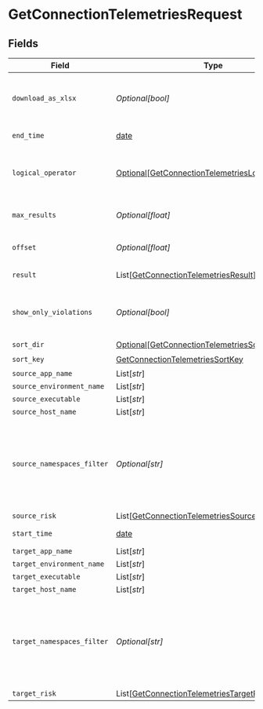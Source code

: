 # GetConnectionTelemetriesRequest


## Fields

| Field                                                                                                                   | Type                                                                                                                    | Required                                                                                                                | Description                                                                                                             |
| ----------------------------------------------------------------------------------------------------------------------- | ----------------------------------------------------------------------------------------------------------------------- | ----------------------------------------------------------------------------------------------------------------------- | ----------------------------------------------------------------------------------------------------------------------- |
| `download_as_xlsx`                                                                                                      | *Optional[bool]*                                                                                                        | :heavy_minus_sign:                                                                                                      | When true, the API will return an xlsx file, and pagination will be ignored                                             |
| `end_time`                                                                                                              | [date](https://docs.python.org/3/library/datetime.html#date-objects)                                                    | :heavy_check_mark:                                                                                                      | End date of the query                                                                                                   |
| `logical_operator`                                                                                                      | [Optional[GetConnectionTelemetriesLogicalOperator]](../../models/operations/getconnectiontelemetrieslogicaloperator.md) | :heavy_minus_sign:                                                                                                      | Logical operator between the source group and the target group filters                                                  |
| `max_results`                                                                                                           | *Optional[float]*                                                                                                       | :heavy_minus_sign:                                                                                                      | The number of entries to return (pagination)                                                                            |
| `offset`                                                                                                                | *Optional[float]*                                                                                                       | :heavy_minus_sign:                                                                                                      | Return entries from this offset (pagination)                                                                            |
| `result`                                                                                                                | List[[GetConnectionTelemetriesResult](../../models/operations/getconnectiontelemetriesresult.md)]                       | :heavy_minus_sign:                                                                                                      | connection result filter                                                                                                |
| `show_only_violations`                                                                                                  | *Optional[bool]*                                                                                                        | :heavy_minus_sign:                                                                                                      | When true, the API will only return entries that violate the active policy                                              |
| `sort_dir`                                                                                                              | [Optional[GetConnectionTelemetriesSortDir]](../../models/operations/getconnectiontelemetriessortdir.md)                 | :heavy_minus_sign:                                                                                                      | sorting direction                                                                                                       |
| `sort_key`                                                                                                              | [GetConnectionTelemetriesSortKey](../../models/operations/getconnectiontelemetriessortkey.md)                           | :heavy_check_mark:                                                                                                      | sort key                                                                                                                |
| `source_app_name`                                                                                                       | List[*str*]                                                                                                             | :heavy_minus_sign:                                                                                                      | N/A                                                                                                                     |
| `source_environment_name`                                                                                               | List[*str*]                                                                                                             | :heavy_minus_sign:                                                                                                      | N/A                                                                                                                     |
| `source_executable`                                                                                                     | List[*str*]                                                                                                             | :heavy_minus_sign:                                                                                                      | N/A                                                                                                                     |
| `source_host_name`                                                                                                      | List[*str*]                                                                                                             | :heavy_minus_sign:                                                                                                      | N/A                                                                                                                     |
| `source_namespaces_filter`                                                                                              | *Optional[str]*                                                                                                         | :heavy_minus_sign:                                                                                                      | namespace filter for source in connection telemetries, a base 64 representation of a NamespacesFilter definition object |
| `source_risk`                                                                                                           | List[[GetConnectionTelemetriesSourceRisk](../../models/operations/getconnectiontelemetriessourcerisk.md)]               | :heavy_minus_sign:                                                                                                      | N/A                                                                                                                     |
| `start_time`                                                                                                            | [date](https://docs.python.org/3/library/datetime.html#date-objects)                                                    | :heavy_check_mark:                                                                                                      | Start date of the query                                                                                                 |
| `target_app_name`                                                                                                       | List[*str*]                                                                                                             | :heavy_minus_sign:                                                                                                      | N/A                                                                                                                     |
| `target_environment_name`                                                                                               | List[*str*]                                                                                                             | :heavy_minus_sign:                                                                                                      | N/A                                                                                                                     |
| `target_executable`                                                                                                     | List[*str*]                                                                                                             | :heavy_minus_sign:                                                                                                      | N/A                                                                                                                     |
| `target_host_name`                                                                                                      | List[*str*]                                                                                                             | :heavy_minus_sign:                                                                                                      | N/A                                                                                                                     |
| `target_namespaces_filter`                                                                                              | *Optional[str]*                                                                                                         | :heavy_minus_sign:                                                                                                      | namespace filter for target in connection telemetries. a base 64 representation of a NamespacesFilter definition object |
| `target_risk`                                                                                                           | List[[GetConnectionTelemetriesTargetRisk](../../models/operations/getconnectiontelemetriestargetrisk.md)]               | :heavy_minus_sign:                                                                                                      | N/A                                                                                                                     |
